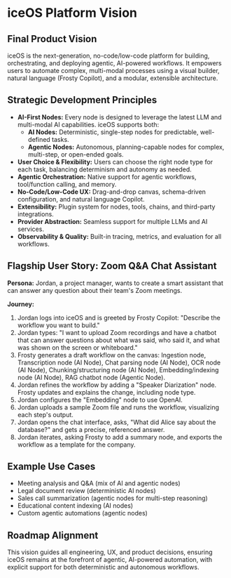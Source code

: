 # iceOS Platform Vision

## Final Product Vision
iceOS is the next-generation, no-code/low-code platform for building, orchestrating, and deploying agentic, AI-powered workflows. It empowers users to automate complex, multi-modal processes using a visual builder, natural language (Frosty Copilot), and a modular, extensible architecture.

## Strategic Development Principles
- **AI-First Nodes:** Every node is designed to leverage the latest LLM and multi-modal AI capabilities. iceOS supports both:
    - **AI Nodes:** Deterministic, single-step nodes for predictable, well-defined tasks.
    - **Agentic Nodes:** Autonomous, planning-capable nodes for complex, multi-step, or open-ended goals.
- **User Choice & Flexibility:** Users can choose the right node type for each task, balancing determinism and autonomy as needed.
- **Agentic Orchestration:** Native support for agentic workflows, tool/function calling, and memory.
- **No-Code/Low-Code UX:** Drag-and-drop canvas, schema-driven configuration, and natural language Copilot.
- **Extensibility:** Plugin system for nodes, tools, chains, and third-party integrations.
- **Provider Abstraction:** Seamless support for multiple LLMs and AI services.
- **Observability & Quality:** Built-in tracing, metrics, and evaluation for all workflows.

## Flagship User Story: Zoom Q&A Chat Assistant

**Persona:** Jordan, a project manager, wants to create a smart assistant that can answer any question about their team's Zoom meetings.

**Journey:**
1. Jordan logs into iceOS and is greeted by Frosty Copilot: "Describe the workflow you want to build."
2. Jordan types: "I want to upload Zoom recordings and have a chatbot that can answer questions about what was said, who said it, and what was shown on the screen or whiteboard."
3. Frosty generates a draft workflow on the canvas: Ingestion node, Transcription node (AI Node), Chat parsing node (AI Node), OCR node (AI Node), Chunking/structuring node (AI Node), Embedding/indexing node (AI Node), RAG chatbot node (Agentic Node).
4. Jordan refines the workflow by adding a "Speaker Diarization" node. Frosty updates and explains the change, including node type.
5. Jordan configures the "Embedding" node to use OpenAI.
6. Jordan uploads a sample Zoom file and runs the workflow, visualizing each step's output.
7. Jordan opens the chat interface, asks, "What did Alice say about the database?" and gets a precise, referenced answer.
8. Jordan iterates, asking Frosty to add a summary node, and exports the workflow as a template for the company.

## Example Use Cases
- Meeting analysis and Q&A (mix of AI and agentic nodes)
- Legal document review (deterministic AI nodes)
- Sales call summarization (agentic nodes for multi-step reasoning)
- Educational content indexing (AI nodes)
- Custom agentic automations (agentic nodes)

## Roadmap Alignment
This vision guides all engineering, UX, and product decisions, ensuring iceOS remains at the forefront of agentic, AI-powered automation, with explicit support for both deterministic and autonomous workflows. 